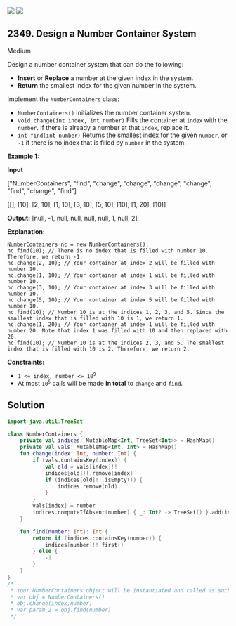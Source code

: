 [![](https://img.shields.io/github/stars/javadev/LeetCode-in-Kotlin?label=Stars&style=flat-square)](https://github.com/javadev/LeetCode-in-Kotlin)
[![](https://img.shields.io/github/forks/javadev/LeetCode-in-Kotlin?label=Fork%20me%20on%20GitHub%20&style=flat-square)](https://github.com/javadev/LeetCode-in-Kotlin/fork)

## 2349\. Design a Number Container System

Medium

Design a number container system that can do the following:

*   **Insert** or **Replace** a number at the given index in the system.
*   **Return** the smallest index for the given number in the system.

Implement the `NumberContainers` class:

*   `NumberContainers()` Initializes the number container system.
*   `void change(int index, int number)` Fills the container at `index` with the `number`. If there is already a number at that `index`, replace it.
*   `int find(int number)` Returns the smallest index for the given `number`, or `-1` if there is no index that is filled by `number` in the system.

**Example 1:**

**Input**

["NumberContainers", "find", "change", "change", "change", "change", "find", "change", "find"]

[[], [10], [2, 10], [1, 10], [3, 10], [5, 10], [10], [1, 20], [10]]

**Output:** [null, -1, null, null, null, null, 1, null, 2]

**Explanation:**

    NumberContainers nc = new NumberContainers();
    nc.find(10); // There is no index that is filled with number 10. Therefore, we return -1.
    nc.change(2, 10); // Your container at index 2 will be filled with number 10.
    nc.change(1, 10); // Your container at index 1 will be filled with number 10.
    nc.change(3, 10); // Your container at index 3 will be filled with number 10.
    nc.change(5, 10); // Your container at index 5 will be filled with number 10.
    nc.find(10); // Number 10 is at the indices 1, 2, 3, and 5. Since the smallest index that is filled with 10 is 1, we return 1.
    nc.change(1, 20); // Your container at index 1 will be filled with number 20. Note that index 1 was filled with 10 and then replaced with 20.
    nc.find(10); // Number 10 is at the indices 2, 3, and 5. The smallest index that is filled with 10 is 2. Therefore, we return 2. 

**Constraints:**

*   <code>1 <= index, number <= 10<sup>9</sup></code>
*   At most <code>10<sup>5</sup></code> calls will be made **in total** to `change` and `find`.

## Solution

```kotlin
import java.util.TreeSet

class NumberContainers {
    private val indices: MutableMap<Int, TreeSet<Int>> = HashMap()
    private val vals: MutableMap<Int, Int> = HashMap()
    fun change(index: Int, number: Int) {
        if (vals.containsKey(index)) {
            val old = vals[index]!!
            indices[old]!!.remove(index)
            if (indices[old]!!.isEmpty()) {
                indices.remove(old)
            }
        }
        vals[index] = number
        indices.computeIfAbsent(number) { _: Int? -> TreeSet() }.add(index)
    }

    fun find(number: Int): Int {
        return if (indices.containsKey(number)) {
            indices[number]!!.first()
        } else {
            -1
        }
    }
}
/*
 * Your NumberContainers object will be instantiated and called as such:
 * var obj = NumberContainers()
 * obj.change(index,number)
 * var param_2 = obj.find(number)
 */
```
